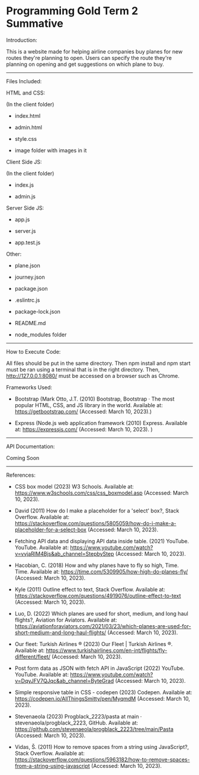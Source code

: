# Programming Gold Term 2 Summative

Introduction:

This is a website made for helping airline companies buy planes for new routes they're planning to open. Users can specify the route they're planning on opening and get suggestions on which plane to buy. 

----------------------------------------------------------------------------------

Files Included:

HTML and CSS:

(In the client folder)

- index.html

- admin.html

- style.css

- image folder with images in it

Client Side JS:

(In the client folder)

- index.js

- admin.js

Server Side JS:

- app.js

- server.js

- app.test.js


Other:

- plane.json

- journey.json

- package.json

- .eslintrc.js

- package-lock.json

- README.md

- node_modules folder

----------------------------------------------------------------------------------

How to Execute Code:

All files should be put in the same directory. Then npm install and npm start must be ran using a terminal that is in the right directory. Then, http://127.0.0.1:8080/ must be accessed on a browser such as Chrome.

Frameworks Used:

- Bootstrap (Mark Otto, J.T. (2010) Bootstrap, Bootstrap · The most popular HTML, CSS, and JS library in the world. Available at: https://getbootstrap.com/ (Accessed: March 10, 2023).)

- Express (Node.js web application framework (2010) Express. Available at: https://expressjs.com/ (Accessed: March 10, 2023). )

----------------------------------------------------------------------------------

API Documentation:

Coming Soon

----------------------------------------------------------------------------------

References:


- CSS box model (2023) W3 Schools. Available at: https://www.w3schools.com/css/css_boxmodel.asp (Accessed: March 10, 2023). 


- David (2011) How do I make a placeholder for a 'select' box?, Stack Overflow. Available at: https://stackoverflow.com/questions/5805059/how-do-i-make-a-placeholder-for-a-select-box (Accessed: March 10, 2023). 


- Fetching API data and displaying API data inside table. (2021) YouTube. YouTube. Available at: https://www.youtube.com/watch?v=vvjaRIM4Bjs&ab_channel=StepbyStep (Accessed: March 10, 2023). 


- Hacobian, C. (2018) How and why planes have to fly so high, Time. Time. Available at: https://time.com/5309905/how-high-do-planes-fly/ (Accessed: March 10, 2023). 


- Kyle (2011) Outline effect to text, Stack Overflow. Available at: https://stackoverflow.com/questions/4919076/outline-effect-to-text (Accessed: March 10, 2023). 


- Luo, D. (2022) Which planes are used for short, medium, and long haul flights?, Aviation for Aviators. Available at: https://aviationforaviators.com/2021/03/23/which-planes-are-used-for-short-medium-and-long-haul-flights/ (Accessed: March 10, 2023). 

- Our fleet: Turkish Airlines ® (2023) Our Fleet | Turkish Airlines ®. Available at: https://www.turkishairlines.com/en-int/flights/fly-different/fleet/ (Accessed: March 10, 2023). 


- Post form data as JSON with fetch API in JavaScript (2022) YouTube. YouTube. Available at: https://www.youtube.com/watch?v=DqyJFV7QJqc&ab_channel=ByteGrad (Accessed: March 10, 2023). 


- Simple responsive table in CSS - codepen (2023) Codepen. Available at: https://codepen.io/AllThingsSmitty/pen/MyqmdM (Accessed: March 10, 2023). 


- Stevenaeola (2023) Progblack_2223/pasta at main · stevenaeola/progblack_2223, GitHub. Available at: https://github.com/stevenaeola/progblack_2223/tree/main/Pasta (Accessed: March 10, 2023). 


- Vidas, Š. (2011) How to remove spaces from a string using JavaScript?, Stack Overflow. Available at: https://stackoverflow.com/questions/5963182/how-to-remove-spaces-from-a-string-using-javascript (Accessed: March 10, 2023).